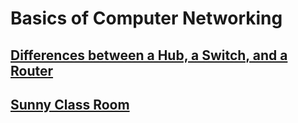 # Basics of Computer Networking

## [Differences between a Hub, a Switch, and a Router](https://www.section.io/engineering-education/switch-vs-router-vs-hub/)
## [Sunny Class Room](https://www.youtube.com/@sunnylearning)

